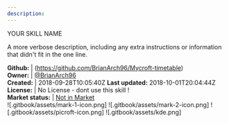 ```yaml
---
description: 
---
```

YOUR SKILL NAME

A more verbose description, including any extra instructions or
information that didn't fit in the one line.

**Github:** | (https://github.com/BrianArch96/Mycroft-timetable)  
**Owner:** | [@BrianArch96](https://github.com/BrianArch96)  
**Created:** | 2018-09-28T10:05:40Z  **Last updated:** 2018-10-01T20:04:44Z  
**License:** | No License - dont use this skill !  
**Market status:** | [Not in Market](https://market.mycroft.ai/skill/)  
 ![.gitbook/assets/mark-1-icon.png]  ![.gitbook/assets/mark-2-icon.png]  ![.gitbook/assets/picroft-icon.png]  ![.gitbook/assets/kde.png]  
